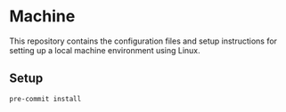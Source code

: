 # Machine

This repository contains the configuration files and setup instructions for setting up a local machine environment using Linux.

## Setup

```sh
pre-commit install
```

